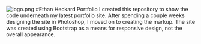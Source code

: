 ![logo.png](https://bitbucket.org/repo/5KLbee/images/2079112299-logo.png)
#Ethan Heckard Portfolio
I created this repository to show the code underneath my latest portfolio site. After spending a couple weeks designing the site in Photoshop, I moved on to creating the markup. The site was created using Bootstrap as a means for responsive design, not the overall appearance.